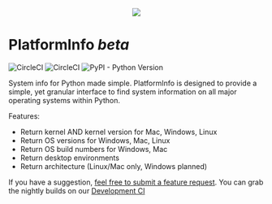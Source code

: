<span> <p align="center"> <img src="https://platforminfo.github.io/img/docusaurus.png"><h1>PlatformInfo <i>beta</i></h1></span>
<span>![CircleCI](https://img.shields.io/circleci/build/github/platforminfo/platforminfo/development?style=for-the-badge&label=DEVELOPMENT%20BUILD&labelColor=6f6f6f)
![CircleCI](https://img.shields.io/circleci/build/github/platforminfo/platforminfo/main?style=for-the-badge&label=STABLE%20BUILD&labelColor=%236f6f6f)
![PyPI - Python Version](https://img.shields.io/pypi/pyversions/platforminfo?style=for-the-badge&labelColor=ad9b00)

</span>

<script async id="asciicast-606618" src="https://asciinema.org/a/606618.js"></script>

System info for Python made simple.
PlatformInfo is designed to provide a simple, yet granular interface to find system information on all major operating systems within Python.

Features:

* Return kernel AND kernel version for Mac, Windows, Linux
* Return OS versions for Windows, Mac, Linux
* Return OS build numbers for Windows, Mac
* Return desktop environments
* Return architecture (Linux/Mac only, Windows planned)

If you have a suggestion, [feel free to submit a feature request](https://github.com/platforminfo/platforminfo/issues). You can grab the nightly builds on our [Development CI](https://app.circleci.com/pipelines/github/platforminfo/platforminfo?branch=development)
